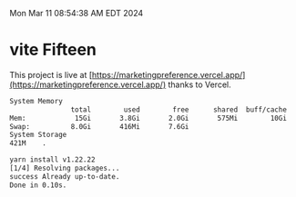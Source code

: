 Mon Mar 11 08:54:38 AM EDT 2024

# vite Fifteen


This project is live at [https://marketingpreference.vercel.app/](https://marketingpreference.vercel.app/) thanks to Vercel.

```bash
System Memory
               total        used        free      shared  buff/cache   available
Mem:            15Gi       3.8Gi       2.0Gi       575Mi        10Gi        11Gi
Swap:          8.0Gi       416Mi       7.6Gi
System Storage
421M	.
```
```bash
yarn install v1.22.22
[1/4] Resolving packages...
success Already up-to-date.
Done in 0.10s.
```
